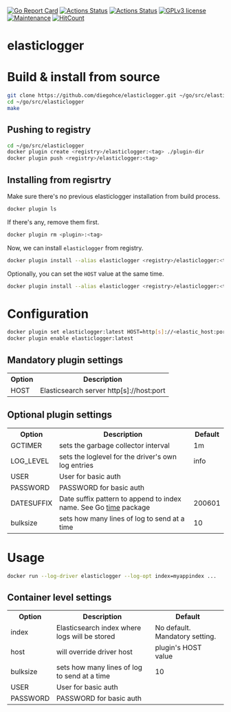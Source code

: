[![Go Report Card](https://goreportcard.com/badge/github.com/diegohce/elasticlogger)](https://goreportcard.com/report/github.com/diegohce/elasticlogger)
[![Actions Status](https://github.com/diegohce/elasticlogger/workflows/Build/badge.svg)](https://github.com/diegohce/elasticlogger/actions)
[![Actions Status](https://github.com/diegohce/elasticlogger/workflows/Test/badge.svg)](https://github.com/diegohce/elasticlogger/actions)
[![GPLv3 license](https://img.shields.io/badge/License-GPLv3-blue.svg)](https://github.com/diegohce/elasticlogger/blob/master/LICENSE)
[![Maintenance](https://img.shields.io/badge/Maintained%3F-yes-green.svg)](https://github.com/diegohce/elasticlogger/graphs/commit-activity)
[![HitCount](http://hits.dwyl.io/diegohce/elasticlogger.svg)](http://hits.dwyl.io/diegohce/elasticlogger)

# elasticlogger

# Build & install from source

```bash
git clone https://github.com/diegohce/elasticlogger.git ~/go/src/elasticlogger
cd ~/go/src/elasticlogger
make
```
## Pushing to registry

```bash
cd ~/go/src/elasticlogger
docker plugin create <registry>/elasticlogger:<tag> ./plugin-dir
docker plugin push <registry>/elasticlogger:<tag>
```
## Installing from regisrtry
Make sure there's no previous elasticlogger installation from build process.
```bash
docker plugin ls
```
If there's any, remove them first.
```bash
docker plugin rm <plugin>:<tag>
```
Now, we can install `elasticlogger` from registry.
```bash
docker plugin install --alias elasticlogger <registry>/elasticlogger:<tag>
```
Optionally, you can set the `HOST` value at the same time.
```bash
docker plugin install --alias elasticlogger <registry>/elasticlogger:<tag> HOST=<elastichost:port>
```

# Configuration

```bash
docker plugin set elasticlogger:latest HOST=http[s]://<elastic_host:port>
docker plugin enable elasticlogger:latest
```
## Mandatory plugin settings

<table>
<tr>
    <th>Option</th>
    <th>Description</th>
</tr>
<tr>
    <td>HOST</td>
    <td>Elasticsearch server http[s]://host:port</td>
</tr>
</table>

## Optional plugin settings

<table>
<tr>
    <th>Option</th>
    <th>Description</th>
   <th>Default</th>
</tr>
<tr>
    <td>GCTIMER</td>
    <td>sets the garbage collector interval</td>
    <td>1m</td>
</tr>
<tr>
    <td>LOG_LEVEL</td>
    <td>sets the loglevel for the driver's own log entries</td>
    <td>info</td>
</tr>
<tr>
    <td>USER</td>
    <td>User for basic auth</td>
    <td>&nbsp;</td>
</tr>
<tr>
    <td>PASSWORD</td>
    <td>PASSWORD for basic auth</td>
    <td>&nbsp;</td>
</tr>
<tr>
    <td>DATESUFFIX</td>
    <td>Date suffix pattern to append to index name. See Go <a href="https://golang.org/pkg/time" target="_blank">time</a> package</td>
    <td>200601</td>
</tr>
<tr>
    <td>bulksize</td>
    <td>sets how many lines of log to send at a time</td>
    <td>10</td>
</tr>
</table>

# Usage

```bash
docker run --log-driver elasticlogger --log-opt index=myappindex ...
```

## Container level settings

<table>
<tr>
    <th>Option</th>
    <th>Description</th>
    <th>Default</th>
</tr>
<tr>
    <td>index</td>
    <td>Elasticsearch index where logs will be stored</td>
    <td>No default. Mandatory setting.</td>
</tr>
<tr>
    <td>host</td>
    <td>will override driver host</td>
    <td>plugin's HOST value</td>
</tr>
<tr>
    <td>bulksize</td>
    <td>sets how many lines of log to send at a time</td>
    <td>10</td>
</tr>
<tr>
    <td>USER</td>
    <td>User for basic auth</td>
    <td>&nbsp;</td>
</tr>
<tr>
    <td>PASSWORD</td>
    <td>PASSWORD for basic auth</td>
    <td>&nbsp;</td>
</tr>
</table>


